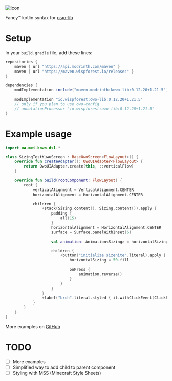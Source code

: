 ![Icon](https://raw.githubusercontent.com/BonfireMC/kowo-lib/main/images/icon_256px.png)

Fancy™ kotlin syntax for [oωo-lib](https://modrinth.com/mod/owo-lib)

# Setup

In your `build.gradle` file, add these lines:

```gradle
repositories {
    maven { url "https://api.modrinth.com/maven" }
    maven { url "https://maven.wispforest.io/releases" }
}

dependencies {
    modImplementation include("maven.modrinth:kowo-lib:0.12.20+1.21.5")

    modImplementation "io.wispforest:owo-lib:0.12.20+1.21.5"
    // only if you plan to use owo-config
    // annotationProcessor "io.wispforest:owo-lib:0.12.20+1.21.5"
}
```

# Example usage

```kt
import ua.mei.kowo.dsl.*

class SizingTestKuwuScreen : BaseOwoScreen<FlowLayout>() {
    override fun createAdapter(): OwoUIAdapter<FlowLayout> {
        return OwoUIAdapter.create(this, ::verticalFlow)
    }

    override fun build(rootComponent: FlowLayout) {
        root {
            verticalAlignment = VerticalAlignment.CENTER
            horizontalAlignment = HorizontalAlignment.CENTER

            children {
                +stack(Sizing.content(), Sizing.content()).apply {
                    padding {
                        all(15)
                    }
                    horizontalAlignment = HorizontalAlignment.CENTER
                    surface = Surface.panelWithInset(6)

                    val animation: Animation<Sizing> = horizontalSizing().animate(500, Easing.CUBIC, 75.fill)

                    children {
                        +button("initialize sizenite".literal).apply {
                            horizontalSizing = 50.fill

                            onPress {
                                animation.reverse()
                            }
                        }
                    }
                }
                +label("bruh".literal.styled { it.withClickEvent(ClickEvent.OpenUrl(URI.create("https://wispforest.io"))) })
            }
        }
    }
}

```

More examples on [GitHub](https://github.com/BonfireMC/kowo-lib/tree/1.21.5/src/test/kotlin/ua/mei/kuwu/client/screen)

# TODO

- [ ] More examples
- [ ] Simplified way to add child to parent component
- [ ] Styling with MSS (Minecraft Style Sheets)
